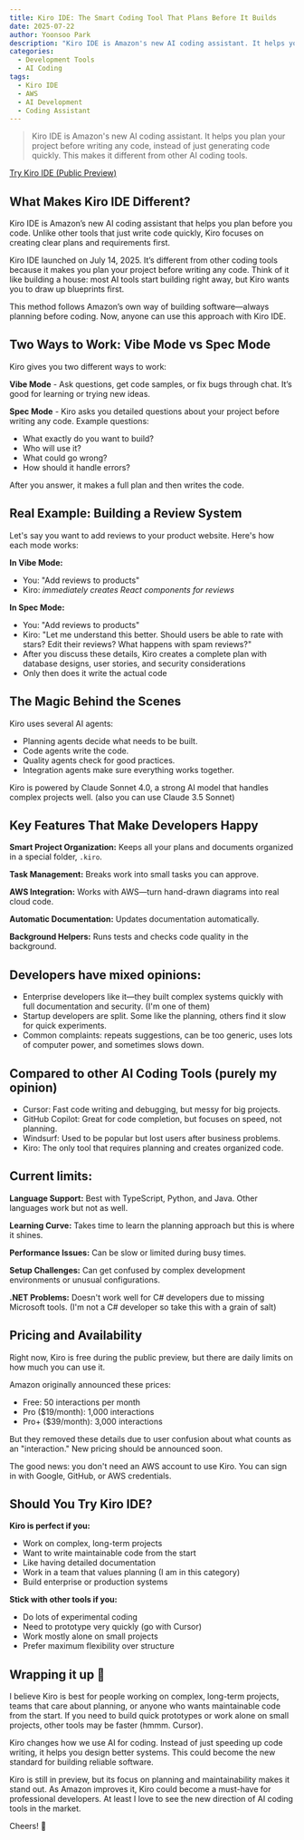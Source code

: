 ```yaml
---
title: Kiro IDE: The Smart Coding Tool That Plans Before It Builds
date: 2025-07-22
author: Yoonsoo Park
description: "Kiro IDE is Amazon's new AI coding assistant. It helps you plan your project before writing any code, instead of just generating code quickly. This makes it different from other AI coding tools."
categories:
  - Development Tools
  - AI Coding
tags:
  - Kiro IDE
  - AWS
  - AI Development
  - Coding Assistant
---
```


> Kiro IDE is Amazon's new AI coding assistant. It helps you plan your project before writing any code, instead of just generating code quickly. This makes it different from other AI coding tools.

[Try Kiro IDE (Public Preview)](https://kiro.dev)

## What Makes Kiro IDE Different?

Kiro IDE is Amazon’s new AI coding assistant that helps you plan before you code. Unlike other tools that just write code quickly, Kiro focuses on creating clear plans and requirements first.

Kiro IDE launched on July 14, 2025. It’s different from other coding tools because it makes you plan your project before writing any code. Think of it like building a house: most AI tools start building right away, but Kiro wants you to draw up blueprints first.

This method follows Amazon’s own way of building software—always planning before coding. Now, anyone can use this approach with Kiro IDE.

## Two Ways to Work: Vibe Mode vs Spec Mode

Kiro gives you two different ways to work:

**Vibe Mode** - Ask questions, get code samples, or fix bugs through chat. It’s good for learning or trying new ideas.

**Spec Mode** - Kiro asks you detailed questions about your project before writing any code. Example questions:

- What exactly do you want to build?
- Who will use it?
- What could go wrong?
- How should it handle errors?

After you answer, it makes a full plan and then writes the code.

## Real Example: Building a Review System

Let's say you want to add reviews to your product website. Here's how each mode works:

**In Vibe Mode:**

- You: "Add reviews to products"
- Kiro: _immediately creates React components for reviews_

**In Spec Mode:**

- You: "Add reviews to products"
- Kiro: "Let me understand this better. Should users be able to rate with stars? Edit their reviews? What happens with spam reviews?"
- After you discuss these details, Kiro creates a complete plan with database designs, user stories, and security considerations
- Only then does it write the actual code

## The Magic Behind the Scenes

Kiro uses several AI agents:

- Planning agents decide what needs to be built.
- Code agents write the code.
- Quality agents check for good practices.
- Integration agents make sure everything works together.

Kiro is powered by Claude Sonnet 4.0, a strong AI model that handles complex projects well. (also you can use Claude 3.5 Sonnet)

## Key Features That Make Developers Happy

**Smart Project Organization:** Keeps all your plans and documents organized in a special folder, `.kiro`.

**Task Management:** Breaks work into small tasks you can approve.

**AWS Integration:** Works with AWS—turn hand-drawn diagrams into real cloud code.

**Automatic Documentation:** Updates documentation automatically.

**Background Helpers:** Runs tests and checks code quality in the background.

## Developers have mixed opinions:

- Enterprise developers like it—they built complex systems quickly with full documentation and security. (I'm one of them)
- Startup developers are split. Some like the planning, others find it slow for quick experiments.
- Common complaints: repeats suggestions, can be too generic, uses lots of computer power, and sometimes slows down.

## Compared to other AI Coding Tools (purely my opinion)

- Cursor: Fast code writing and debugging, but messy for big projects.
- GitHub Copilot: Great for code completion, but focuses on speed, not planning.
- Windsurf: Used to be popular but lost users after business problems.
- Kiro: The only tool that requires planning and creates organized code.

## Current limits:

**Language Support:** Best with TypeScript, Python, and Java. Other languages work but not as well.

**Learning Curve:** Takes time to learn the planning approach but this is where it shines.

**Performance Issues:** Can be slow or limited during busy times.

**Setup Challenges:** Can get confused by complex development environments or unusual configurations.

**.NET Problems:** Doesn't work well for C# developers due to missing Microsoft tools. (I'm not a C# developer so take this with a grain of salt)

## Pricing and Availability

Right now, Kiro is free during the public preview, but there are daily limits on how much you can use it.

Amazon originally announced these prices:

- Free: 50 interactions per month
- Pro ($19/month): 1,000 interactions
- Pro+ ($39/month): 3,000 interactions

But they removed these details due to user confusion about what counts as an "interaction." New pricing should be announced soon.

The good news: you don't need an AWS account to use Kiro. You can sign in with Google, GitHub, or AWS credentials.

## Should You Try Kiro IDE?

**Kiro is perfect if you:**

- Work on complex, long-term projects
- Want to write maintainable code from the start
- Like having detailed documentation
- Work in a team that values planning (I am in this category)
- Build enterprise or production systems

**Stick with other tools if you:**

- Do lots of experimental coding
- Need to prototype very quickly (go with Cursor)
- Work mostly alone on small projects
- Prefer maximum flexibility over structure

## Wrapping it up 👏

I believe Kiro is best for people working on complex, long-term projects, teams that care about planning, or anyone who wants maintainable code from the start. If you need to build quick prototypes or work alone on small projects, other tools may be faster (hmmm. Cursor).

Kiro changes how we use AI for coding. Instead of just speeding up code writing, it helps you design better systems. This could become the new standard for building reliable software.

Kiro is still in preview, but its focus on planning and maintainability makes it stand out. As Amazon improves it, Kiro could become a must-have for professional developers. At least I love to see the new direction of AI coding tools in the market.

Cheers! 🍺
